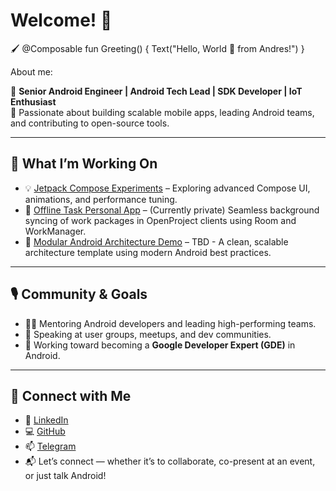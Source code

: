# Welcome! 🤖 
🖌️ @Composable fun Greeting() { Text("Hello, World 👋 from Andres!") }   

About me:

🚀 **Senior Android Engineer | Android Tech Lead | SDK Developer | IoT Enthusiast**  
🎯 Passionate about building scalable mobile apps, leading Android teams, and contributing to open-source tools.

---

## 🔧 What I’m Working On

- 💡 [Jetpack Compose Experiments](https://github.com/andrespelaezp/compose-experiments) – Exploring advanced Compose UI, animations, and performance tuning.
- 🔄 [Offline Task Personal App](https://github.com/andrespelaezp) – (Currently private) Seamless background syncing of work packages in OpenProject clients using Room and WorkManager.
- 🧱 [Modular Android Architecture Demo](https://github.com/andrespelaezp/architecture-modular-demo) – TBD - A clean, scalable architecture template using modern Android best practices.

---

## 🎙️ Community & Goals

- 👨‍🏫 Mentoring Android developers and leading high-performing teams.
- 🎤 Speaking at user groups, meetups, and dev communities.
- 🌟 Working toward becoming a **Google Developer Expert (GDE)** in Android.

---

## 🔗 Connect with Me

- 💼 [LinkedIn](https://linkedin.com/in/andrespelaezp)
- 💻 [GitHub](https://github.com/andrespelaezp)
- 📫 [Telegram](https://telegram.me/andrespelaezp)
- 📬 Let’s connect — whether it’s to collaborate, co-present at an event, or just talk Android!
